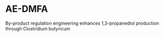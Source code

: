 # AE-DMFA
By-product regulation engineering enhances 1,3-propanediol production through Clostridium butyricum
